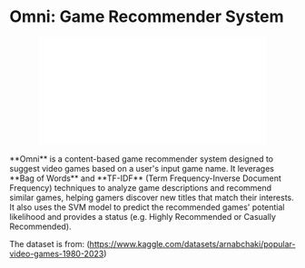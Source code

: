# Omni: Game Recommender System

<p align="center">
  <img src="logo/omni-high-resolution-logo-transparent.png" width="400">
</p>
**Omni** is a content-based game recommender system designed to suggest video games based on a user's input game name. It leverages **Bag of Words** and **TF-IDF** (Term Frequency-Inverse Document Frequency) techniques to analyze game descriptions and recommend similar games, helping gamers discover new titles that match their interests. It also uses the SVM model to predict the recommended games' potential likelihood and provides a status (e.g. Highly Recommended or Casually Recommended).

The dataset is from: (https://www.kaggle.com/datasets/arnabchaki/popular-video-games-1980-2023)
